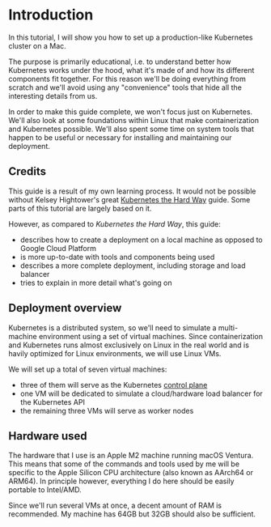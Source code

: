 # Introduction

In this tutorial, I will show you how to set up a production-like Kubernetes cluster on a Mac.

The purpose is primarily educational, i.e. to understand better how Kubernetes works under the hood, what it's made of and how its 
different components fit together. For this reason we'll be doing everything from scratch and we'll avoid using any "convenience" 
tools that hide all the interesting details from us.

In order to make this guide complete, we won't focus just on Kubernetes. We'll also look at some foundations within
Linux that make containerization and Kubernetes possible. We'll also spent some time on system tools that happen to be
useful or necessary for installing and maintaining our deployment.

## Credits

This guide is a result of my own learning process. It would not be possible without Kelsey Hightower's 
great [Kubernetes the Hard Way](https://github.com/kelseyhightower/kubernetes-the-hard-way) guide. Some parts of this tutorial
are largely based on it.

However, as compared to _Kubernetes the Hard Way_, this guide:

* describes how to create a deployment on a local machine as opposed to Google Cloud Platform
* is more up-to-date with tools and components being used
* describes a more complete deployment, including storage and load balancer
* tries to explain in more detail what's going on

## Deployment overview

Kubernetes is a distributed system, so we'll need to simulate a multi-machine environment using a set of virtual machines.
Since containerization and Kubernetes runs almost exclusively on Linux in the real world and is havily optimized for 
Linux environments, we will use Linux VMs.

We will set up a total of seven virtual machines:
* three of them will serve as the Kubernetes [control plane](https://kubernetes.io/docs/concepts/overview/components/#control-plane-components)
* one VM will be dedicated to simulate a cloud/hardware load balancer for the Kubernetes API
* the remaining three VMs will serve as worker nodes

## Hardware used

The hardware that I use is an Apple M2 machine running macOS Ventura. This means that some of the commands and tools used by me will be specific 
to the Apple Silicon CPU architecture (also known as AArch64 or ARM64). In principle however, everything I do here should be
easily portable to Intel/AMD.

Since we'll run several VMs at once, a decent amount of RAM is recommended. My machine has 64GB but 32GB should also be sufficient.
